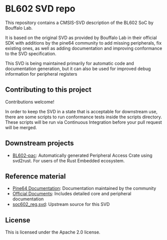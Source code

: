 BL602 SVD repo
===================

This repository contains a CMSIS-SVD description of the BL602 SoC by Bouffalo Lab.

It is based on the original SVD as provided by Bouffalo Lab in their official SDK with additions by the pine64 community to add missing peripherals, fix existing ones, as well as adding documentation and improving conformance to the SVD specification.

This SVD is being maintained primarily for automatic code and documentation generation, but it can also be used for improved debug information for peripheral registers

Contributing to this project
----------------------------

Contributions welcome!

In order to keep the SVD in a state that is acceptable for downstream use, there are some scripts to run conformance tests inside the scripts directory.  
These scripts will be run via Continuous Integration before your pull request will be merged.

Downstream projects
-------------------

- [BL602-pac](https://github.com/sipeed/bl602-pac): Automatically generated Peripheral Access Crate using svd2rust. For users of the Rust Embedded ecosystem.

Reference material
------------------

- [Pine64 Documentation](https://pine64.github.io/bl602-docs): Documentation maintained by the community
- [Official Documents](https://github.com/bouffalolab/bl_docs): Includes detailed core and peripheral documentation
- [soc602_reg.svd][1]: Upstream source for this SVD

License
-------

This is licensed under the Apache 2.0 license.

[1]: https://github.com/pine64/bl_iot_sdk/tree/master/components/bl602/bl602_std/bl602_std/Device/Bouffalo/BL602/Peripherals/soc602_reg.svd
